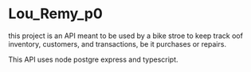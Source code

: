 # Lou_Remy_p0

this project is an API meant to be used by a bike stroe to keep track oof inventory, customers, 
and transactions, be it purchases or repairs.

This API uses node postgre express and typescript.

